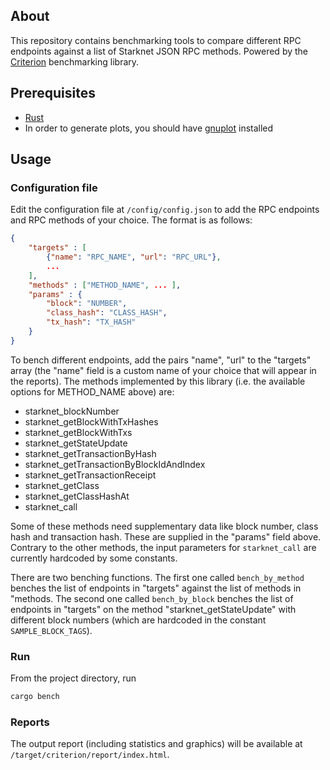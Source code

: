 ## About 

This repository contains benchmarking tools to compare different RPC endpoints against a list of Starknet JSON RPC methods. Powered by the [Criterion](https://github.com/bheisler/criterion.rs) benchmarking library.

## Prerequisites

- [Rust](https://www.rust-lang.org/tools/install)
- In order to generate plots, you should have [gnuplot](http://www.gnuplot.info/) installed

## Usage

### Configuration file

Edit the configuration file at `/config/config.json` to add the RPC endpoints and RPC methods of your choice. The format is as follows:

```json
{
    "targets" : [
        {"name": "RPC_NAME", "url": "RPC_URL"},
        ...
    ],
    "methods" : ["METHOD_NAME", ... ],
    "params" : {
        "block": "NUMBER",
        "class_hash": "CLASS_HASH",
        "tx_hash": "TX_HASH"
    }
}
```
To bench different endpoints, add the pairs "name", "url" to the "targets" array (the "name" field is a custom name of your choice that will appear in the reports).  The methods implemented by this library (i.e. the available options for METHOD_NAME above) are:

- starknet_blockNumber
- starknet_getBlockWithTxHashes
- starknet_getBlockWithTxs
- starknet_getStateUpdate
- starknet_getTransactionByHash
- starknet_getTransactionByBlockIdAndIndex
- starknet_getTransactionReceipt
- starknet_getClass
- starknet_getClassHashAt
- starknet_call 

Some of these methods need supplementary data like block number, class hash and  transaction hash. These are supplied in the "params" field above.
Contrary to the other methods, the input parameters for `starknet_call` are currently hardcoded by some constants.

There are two benching functions. The first one called `bench_by_method` benches the list of endpoints in "targets" against the list of methods in "methods. The second one called `bench_by_block`  benches the list of endpoints in "targets" on the method "starknet_getStateUpdate" with different block numbers (which are hardcoded in the constant `SAMPLE_BLOCK_TAGS`).


### Run

From the project directory, run 

```bash
cargo bench
```

### Reports

The output report (including statistics and graphics) will be available at `/target/criterion/report/index.html`.


